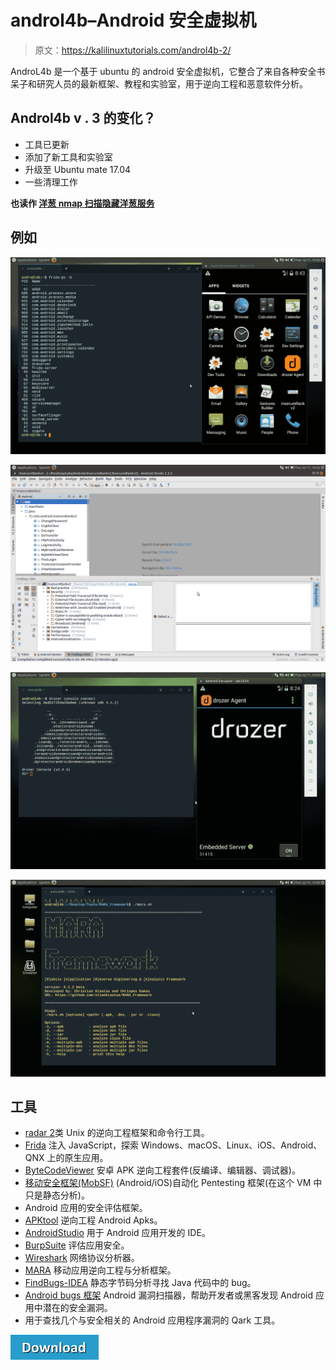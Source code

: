 # androl4b–Android 安全虚拟机

> 原文：<https://kalilinuxtutorials.com/androl4b-2/>

AndroL4b 是一个基于 ubuntu 的 android 安全虚拟机，它整合了来自各种安全书呆子和研究人员的最新框架、教程和实验室，用于逆向工程和恶意软件分析。

## **Androl4b v . 3 的变化？**

*   工具已更新
*   添加了新工具和实验室
*   升级至 Ubuntu mate 17.04
*   一些清理工作

**也读作 [洋葱 nmap 扫描隐藏洋葱服务](http://kalilinuxtutorials.com/onion-nmap-scan-hidden-services/)**

## **例如**

![Androl4b](img//0f24a8853ef0a05824e8b2af37261429.png)

![](img//a960942325081a09fc5ab66b7e4a0fce.png)

![](img//c4ab09e4c4778c831394b32afb6b4eed.png)

![](img//4208d0c7767d8c1fc93c2f3c15237666.png)

## **工具**

*   [radar 2](https://github.com/radare/radare2)类 Unix 的逆向工程框架和命令行工具。
*   [Frida](https://www.frida.re) 注入 JavaScript，探索 Windows、macOS、Linux、iOS、Android、QNX 上的原生应用。
*   [ByteCodeViewer](https://github.com/konloch/bytecode-viewer) 安卓 APK 逆向工程套件(反编译、编辑器、调试器)。
*   [移动安全框架(MobSF)](https://github.com/ajinabraham/Mobile-Security-Framework-MobSF) (Android/iOS)自动化 Pentesting 框架(在这个 VM 中只是静态分析)。
*   Android 应用的安全评估框架。
*   [APKtool](https://github.com/iBotPeaches/Apktool) 逆向工程 Android Apks。
*   [AndroidStudio](http://developer.android.com/tools/studio/index.html) 用于 Android 应用开发的 IDE。
*   [BurpSuite](https://portswigger.net/burp) 评估应用安全。
*   [Wireshark](https://www.wireshark.org) 网络协议分析器。
*   [MARA](https://github.com/xtiankisutsa/MARA_Framework) 移动应用逆向工程与分析框架。
*   [FindBugs-IDEA](http://findbugs.sourceforge.net/) 静态字节码分析寻找 Java 代码中的 bug。
*   [Android bugs 框架](https://github.com/AndroBugs/AndroBugs_Framework) Android 漏洞扫描器，帮助开发者或黑客发现 Android 应用中潜在的安全漏洞。
*   用于查找几个与安全相关的 Android 应用程序漏洞的 Qark 工具。

[![](img//a51de913dc60eee505c4a68651ee8e4d.png)](https://github.com/sh4hin/Androl4b)